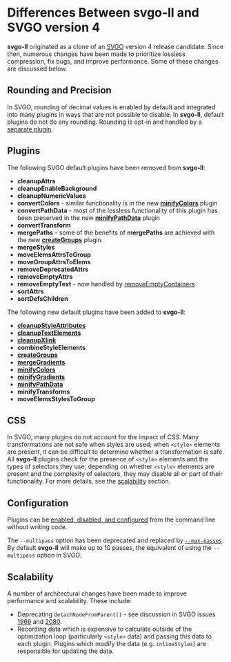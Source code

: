 # Differences Between **svgo-ll** and SVGO version 4

**svgo-ll** originated as a clone of an [SVGO](https://github.com/svg/svgo) version 4 release candidate. Since then, numerous changes have been made to prioritize lossless compression, fix bugs, and improve performance. Some of these changes are discussed below.

## Rounding and Precision

In SVGO, rounding of decimal values is enabled by default and integrated into many plugins in ways that are not possible to disable. In **svgo-ll**, default plugins do not do any rounding. Rounding is opt-in and handled by a [separate plugin](./plugins/round.md).

## Plugins

The following SVGO default plugins have been removed from **svgo-ll**:

- **cleanupAttrs**
- **cleanupEnableBackground**
- **cleanupNumericValues**
- **convertColors** - similar functionality is in the new **[minifyColors](./plugins/minifyColors.md)** plugin
- **convertPathData** - most of the lossless functionality of this plugin has been preserved in the new **[minifyPathData](./plugins/minifyPathData.md)** plugin
- **convertTransform**
- **mergePaths** - some of the benefits of **mergePaths** are achieved with the new **[createGroups](./plugins/createGroups.md)** plugin
- **mergeStyles**
- **moveElemsAttrsToGroup**
- **moveGroupAttrsToElems**
- **removeDeprecatedAttrs**
- **removeEmptyAttrs**
- **removeEmptyText** - now handled by [removeEmptyContainers](./plugins/removeEmptyContainers.md)
- **sortAttrs**
- **sortDefsChildren**

The following new default plugins have been added to **svgo-ll**:

- **[cleanupStyleAttributes](./plugins/cleanupStyleAttributes.md)**
- **[cleanupTextElements](./plugins/cleanupTextElements.md)**
- **[cleanupXlink](./plugins/cleanupXlink.md)**
- **combineStyleElements**
- **[createGroups](./plugins/createGroups.md)**
- **[mergeGradients](./plugins/mergeGradients.md)**
- **[minifyColors](./plugins/minifyColors.md)**
- **[minifyGradients](./plugins/minifyGradients.md)**
- **[minifyPathData](./plugins/minifyPathData.md)**
- **minifyTransforms**
- **moveElemsStylesToGroup**

## CSS

In SVGO, many plugins do not account for the impact of CSS. Many transformations are not safe when styles are used; when `<style>` elements are present, it can be difficult to determine whether a transformation is safe. All **svgo-ll** plugins check for the presence of `<style>` elements and the types of selectors they use; depending on whether `<style>` elements are present and the complexity of selectors, they may disable all or part of their functionality. For more details, see the [scalability](#scalability) section.

## Configuration

Plugins can be [enabled, disabled, and configured](./command-line-options.md#plugins) from the command line without writing code.

The `--multipass` option has been deprecated and replaced by [`--max-passes`](./command-line-options.md#max-passes). By default **svgo-ll** will make up to 10 passes, the equivalent of using the `--multipass` option in SVGO.

<a id="scalability"></a>

## Scalability

A number of architectural changes have been made to improve performance and scalability. These include:

- Deprecating `detachNodeFromParent()` - see discussion in SVGO issues [1969](https://github.com/svg/svgo/issues/1969) and [2080](https://github.com/svg/svgo/issues/2080).
- Recording data which is expensive to calculate outside of the optimization loop (particularly `<style>` data) and passing this data to each plugin. Plugins which modify the data (e.g. `inlineStyles`) are responsible for updating the data.

